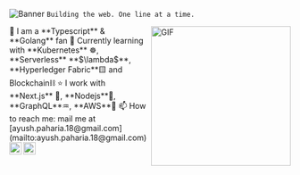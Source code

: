 ![Banner](https://lh3.googleusercontent.com/5Wm3VkcWMmHbkJVOs0q8xCVdDR3VEMRQRWy12D2tT_IqWUx8yLzGuTwqDSxJzjoU8BSc-oWnJE06jGO-XyL_d8itrqEwMxiVghCs__By47KvTrZEA0Ipuz1mRiCroWuOqHSp5NJxmCiU_Eb-tHEN7izaVIVhxOIBu8AefKlSgpoYTyaHHV0fz7cSk2VPX-uNzaLORbyE7Z36th2QeZjA5SU5MTnenRop70vHeaTYwH7x4mWg1r2WttYwwODG4r-5uS_2MNkpVV3Rxx2oPydzkukxreyBRjZNLrPEcunsGxwbidMn44mzFtx7GjE2anwBCucS4o7oeSmU9v99b05Q8Q2Y-JMn4sTNvPPxbLxOiKQrpmNTb7BnILbpwNbiqITGC4d6kXrirxX3l-HLYQ2Y6rhe7R2hlUkDTGjsrTFNgG8SVrPNMiRhQJDLbkWHMhtno7gJdc1MmX9-Nz1NV6emHo8oxINptB0UO-QiAx5-v5jR-18D8uDGtSyZipTCvvbk3lNWR4g7s7Fv7IzVHcl4j9SbgaEz2h9VfXkCo2IbXvHnsu5-hF132NoaKpJJluWTssZ-jSs8eNgkej2_xXn_6VK9B7ApmtvxKMQKGBKq1LfyMlw-LzdGELKdxiPoaQJ8UE3kVDIqn9FZdxYedwb4d3rQOVpL6bBHucDrP9ho_HZnkZFvFYq98yrDnTOwwha_6VH1oqycpazL_KOc3UV3kzD9x5F2T2GDXjp46vevo4j24h-Eq2NoR5Wg2rI0k3x2q8nARKIlOPPbgXvQ-bfbu21l4VPKAqd0ZQFw547YAMsMdC3_MysacjPtqvCBQNzpETmkt_is3Hcgw2ZnNeZKSmDODUtCG_IqZmnhUOpalwA-=w1286-h322-no?authuser=1)
`Building the web. One line at a time.`

<img align="right" alt="GIF" src="https://cdn.dribbble.com/users/729829/screenshots/2712522/galshir.gif" width="250px" />
💙 I am a **Typescript** & **Golang** fan  
🔭 Currently learning with **Kubernetes** ☸️, **Serverless** **$\lambda$**, **Hyperledger Fabric**🟨 and Blockchain⛓️
⭐️ I work with **Next.js** 🖤, **Nodejs**🍏, **GraphQL**♒, **AWS**📙
📫 How to reach me: mail me at [ayush.paharia.18@gmail.com](mailto:ayush.paharia.18@gmail.com)


<a href="https://www.linkedin.com/in/ayushpaharia/">
  <img align="left" width="22" src="https://cdn.jsdelivr.net/npm/simple-icons@v3/icons/linkedin.svg">
</a>
<a href="https://www.instagram.com/itsayushh_/">
  <img align="left" width="22" src="https://cdn.jsdelivr.net/npm/simple-icons@v3/icons/instagram.svg">
</a>
